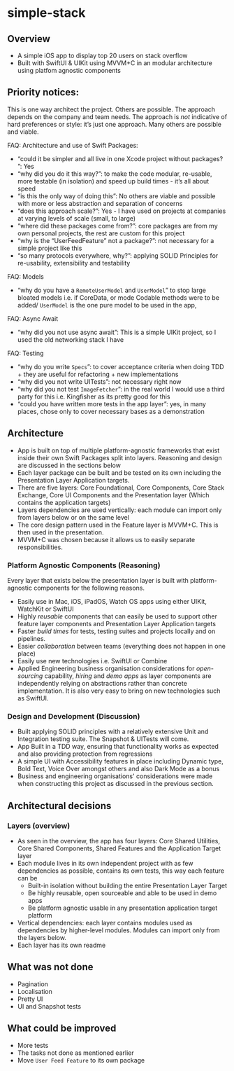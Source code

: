 # simple-stack

## Overview 
* A simple iOS app to display top 20 users on stack overflow
* Built with SwiftUI & UIKit using MVVM+C in an modular architecture using platfom agnostic components

## Priority notices: 
This is one way architect the project. Others are possible. The approach depends on the company and team needs.
The approach is *not* indicative of hard preferences or style: it’s just one approach. Many others are possible and viable. 

FAQ: Architecture and use of Swift Packages: 
* “could it be simpler and all live in one Xcode project without packages? ”: Yes
* “why did you do it this way?”: to make the code modular, re-usable, more testable (in isolation) and speed up build times - it’s all about speed 
* “is this the only way of doing this”: No others are viable and possible with more or less abstraction and separation of concerns  
* “does this approach scale?”: Yes - I have used on projects at companies at varying levels of scale (small, to large)
* “where did these packages come from?”: core packages are from my own personal projects, the rest are custom for this project
* “why is the “UserFeedFeature” not a package?”:  not necessary for a simple project like this
* “so many protocols everywhere, why?”: applying SOLID Principles for re-usability, extensibility and testability 

FAQ: Models
* “why do you have a `RemoteUserModel` and `UserModel`” to stop large bloated models i.e. if CoreData, or mode Codable methods were to be added/ `UserModel` is the one pure model to be used in the app,

FAQ: Async Await
* “why did you not use async await”: This is a simple UIKit project, so I used the old networking stack I have

FAQ: Testing 
* “why do you write `Specs`”: to cover acceptance criteria when doing TDD + they are useful for refactoring + new implementations 
* “why did you not write UITests”: not necessary right now
* “why did you not test `ImageFetcher`”: in the real world I would use a third party for this i.e. Kingfisher as its pretty good for this 
* “could you have written more tests in the app layer”: yes, in many places, chose only to cover necessary bases as a demonstration

 ## Architecture 
* App is built on top of multiple platform-agnostic frameworks that exist inside their own Swift Packages split into layers. Reasoning and design are discussed in the sections below
* Each layer package can be built and be tested on its own including the Presentation Layer Application targets.
* There are five layers: Core Foundational, Core Components, Core Stack Exchange, Core UI Components and the Presentation layer (Which contains the application targets)
* Layers dependencies are used vertically: each module can import only from layers below or on the same level
* The core design pattern used in the Feature layer is MVVM+C. This is then used in the presentation. 
* MVVM+C was chosen because it allows us to easily separate responsibilities.

### Platform Agnostic Components (Reasoning)
Every layer that exists below the presentation layer is built with platform-agnostic components for the following reasons.
* Easily use in Mac, iOS, iPadOS, Watch OS apps using either UIKit, WatchKit or SwiftUI
* Highly *reusable* components that can easily be used to support other feature layer components and Presentation Layer Application targets
* Faster *build times* for tests, testing suites and projects locally and on pipelines. 
* Easier *collaboration* between teams (everything does not happen in one place)
* Easily use new technologies i.e. SwiftUI or Combine
* Applied Engineering business organisation considerations for *open-sourcing* capability, *hiring* and *demo apps* as layer components are independently relying on abstractions rather than concrete implementation. It is also very easy to bring on new technologies such as SwiftUI.

### Design and Development (Discussion) 
* Built applying SOLID principles with a relatively extensive Unit and Integration testing suite. The Snapshot & UITests will come.
* App Built in a TDD way, ensuring that functionality works as expected and also providing protection from regressions 
* A simple UI with Accessibility features in place including Dynamic type, Bold Text, Voice Over amongst others and also Dark Mode as a bonus
* Business and engineering organisations' considerations were made when constructing this project as discussed in the previous section.

## Architectural decisions 

### Layers (overview)
* As seen in the overview, the app has four layers: Core Shared Utilities, Core Shared Components, Shared Features and the Application Target layer
* Each module lives in its own independent project with as few dependencies as possible, contains its own tests, this way each feature can be
  *  Built-in isolation without building the entire Presentation Layer Target 
  *  Be highly reusable, open sourceable and able to be used in demo apps
  *  Be platform agnostic usable in any presentation application target platform
* Vertical dependencies: each layer contains modules used as dependencies by higher-level modules. Modules can import only from the layers below. 
* Each layer has its own readme

## What was not done
* Pagination
* Localisation 
* Pretty UI
* UI and Snapshot tests 

## What could be improved
* More tests
* The tasks not done as mentioned earlier
* Move `User Feed Feature` to its own package
